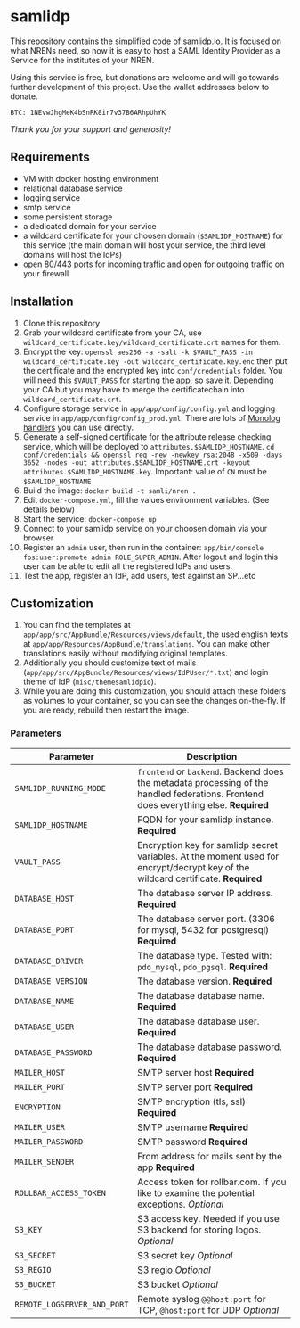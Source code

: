 # samlidp

This repository contains the simplified code of samlidp.io. It is focused on what NRENs need, so now it is easy to host a SAML Identity Provider as a Service for the institutes of your NREN.

Using this service is free, but donations are welcome and will go towards further development of this project. Use the wallet addresses below to donate.

	BTC: 1NEvwJhgMeK4bSnRK8ir7v37B6ARhpUhYK

*Thank you for your support and generosity!*

## Requirements

* VM with docker hosting environment
* relational database service
* logging service
* smtp service
* some persistent storage
* a dedicated domain for your service
* a wildcard certificate for your choosen domain (`$SAMLIDP_HOSTNAME`) for this service (the main domain will host your service, the third level domains will host the IdPs)
* open 80/443 ports for incoming traffic and open for outgoing traffic on your firewall

## Installation

1. Clone this repository
1. Grab your wildcard certificate from your CA, use `wildcard_certificate.key/wildcard_certificate.crt` names for them.
1. Encrypt the key: `openssl aes256 -a -salt -k $VAULT_PASS -in wildcard_certificate.key -out wildcard_certificate.key.enc`
then put the certificate and the encrypted key into `conf/credentials` folder. You will need this `$VAULT_PASS` for starting the app, so save it. Depending your CA but you may have to merge the certificatechain into `wildcard_certificate.crt`.
1. Configure storage service in `app/app/config/config.yml` and logging service in `app/app/config/config_prod.yml`. There are lots of [Monolog handlers](https://github.com/Seldaek/monolog/tree/master/src/Monolog/Handler) you can use directly.
1. Generate a self-signed certificate for the attribute release checking service, which will be deployed to `attributes.$SAMLIDP_HOSTNAME`. `cd conf/credentials && openssl req -new -newkey rsa:2048 -x509 -days 3652 -nodes -out attributes.$SAMLIDP_HOSTNAME.crt -keyout attributes.$SAMLIDP_HOSTNAME.key`. Important: value of `CN` must be `$SAMLIDP_HOSTNAME`
1. Build the image: `docker build -t samli/nren .`
1. Edit `docker-compose.yml`, fill the values environment variables. (See details below)
1. Start the service: `docker-compose up`
1. Connect to your samlidp service on your choosen domain via your browser
1. Register an `admin` user, then run in the container: `app/bin/console fos:user:promote admin ROLE_SUPER_ADMIN`. After logout and login this user can be able to edit all the registered IdPs and users.
1. Test the app, register an IdP, add users, test against an SP...etc

## Customization

1. You can find the templates at `app/app/src/AppBundle/Resources/views/default`, the used english texts at `app/app/Resources/AppBundle/translations`. You can make other translations easily without modifying original templates.
1. Additionally you should customize text of mails (`app/app/src/AppBundle/Resources/views/IdPUser/*.txt`) and login theme of IdP (`misc/themesamlidpio`).
1. While you are doing this customization, you should attach these folders as volumes to your container, so you can see the changes on-the-fly. If you are ready, rebuild then restart the image.

### Parameters

| Parameter | Description |
|-----------|-------------|
| `SAMLIDP_RUNNING_MODE` | `frontend` or `backend`. Backend does the metadata processing of the handled federations. Frontend does everything else. **Required** |
| `SAMLIDP_HOSTNAME` | FQDN for your samlidp instance. **Required** |
| `VAULT_PASS` | Encryption key for samlidp secret variables. At the moment used for encrypt/decrypt key of the wildcard certificate.  **Required** |
| `DATABASE_HOST` | The database server IP address. **Required** |
| `DATABASE_PORT` | The database server port. (3306 for mysql, 5432 for postgresql) **Required** |
| `DATABASE_DRIVER` | The database type. Tested with: `pdo_mysql`, `pdo_pgsql`. **Required**|
| `DATABASE_VERSION` | The database version. **Required** |
| `DATABASE_NAME` | The database database name. **Required** |
| `DATABASE_USER` | The database database user. **Required** |
| `DATABASE_PASSWORD` | The database database password.  **Required** |
| `MAILER_HOST` | SMTP server host **Required**|
| `MAILER_PORT` | SMTP server port **Required**|
| `ENCRYPTION` | SMTP encryption (tls, ssl) **Required**|
| `MAILER_USER` | SMTP username **Required**|
| `MAILER_PASSWORD` | SMTP password **Required**|
| `MAILER_SENDER` | From address for mails sent by the app **Required**|
| `ROLLBAR_ACCESS_TOKEN` | Access token for rollbar.com. If you like to examine the potential exceptions. *Optional*|
| `S3_KEY` | S3 access key. Needed if you use S3 backend for storing logos.  *Optional*|
| `S3_SECRET` | S3 secret key *Optional*|
| `S3_REGIO` | S3 regio *Optional*|
| `S3_BUCKET` | S3 bucket *Optional*|
| `REMOTE_LOGSERVER_AND_PORT` | Remote syslog `@@host:port` for TCP, `@host:port` for UDP *Optional*|


